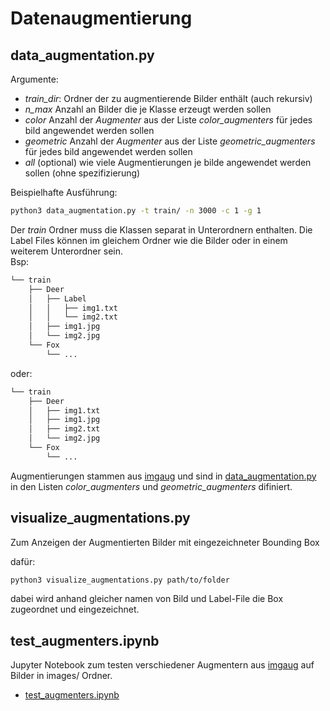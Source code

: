 # Datenaugmentierung

## data_augmentation.py

Argumente:
* *train_dir*: Ordner der zu augmentierende Bilder enthält
(auch rekursiv)
* *n_max* Anzahl an Bilder die je Klasse erzeugt werden sollen
* *color* Anzahl der *Augmenter* aus der Liste *color_augmenters* 
für jedes bild angewendet werden sollen 
* *geometric* Anzahl der *Augmenter* aus der Liste *geometric_augmenters* für jedes bild angewendet werden sollen
* *all* (optional) wie viele Augmentierungen je bilde 
angewendet werden sollen (ohne spezifizierung)


Beispielhafte Ausführung:
```bash
python3 data_augmentation.py -t train/ -n 3000 -c 1 -g 1
```

Der *train* Ordner muss die Klassen separat in
Unterordnern enthalten.
Die Label Files können im gleichem Ordner wie die Bilder 
oder in einem weiterem Unterordner sein.  
Bsp:
```bash
└── train
    ├── Deer
    │   ├── Label
    │   │   ├── img1.txt
    │   │   └── img2.txt
    │   ├── img1.jpg
    │   └── img2.jpg
    └── Fox
        └── ...
```

oder:
```bash
└── train
    ├── Deer
    │   ├── img1.txt
    │   ├── img1.jpg
    │   ├── img2.txt
    │   └── img2.jpg
    └── Fox
        └── ...
```

Augmentierungen stammen aus [imgaug](https://imgaug.readthedocs.io/en/latest/index.html) und sind in [data_augmentation.py](data_augmentation.py) in den Listen *color_augmenters* 
und *geometric_augmenters* difiniert.



## visualize_augmentations.py

Zum Anzeigen der Augmentierten Bilder mit eingezeichneter Bounding Box

dafür:

```bash
python3 visualize_augmentations.py path/to/folder
```
dabei wird anhand gleicher namen von Bild und Label-File
die Box zugeordnet und eingezeichnet.


## test_augmenters.ipynb

Jupyter Notebook zum testen verschiedener Augmentern aus
[imgaug](https://imgaug.readthedocs.io/en/latest/source/api.html)
auf Bilder in images/ Ordner.

* [test_augmenters.ipynb](test_augmenters.ipynb)
